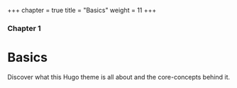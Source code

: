 +++
chapter = true
title = "Basics"
weight = 11
+++

### Chapter 1

# Basics

Discover what this Hugo theme is all about and the core-concepts behind it.
